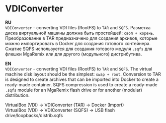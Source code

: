 # VDIConverter
**RU**  
`VDIConverter` - converting VDI files (RootFS) to `TAR` and `SQFS`. Разметка диска виртуальной машины должна быть простейшей: `своп + корень`. Преобразование в TAR предназначено для создания архивов, которые можно импортировать в Docker для создания готового контейнера. Сжатие SQFS используется для создания готового модуля `.sqfs` для флешки MgaRemix или для другого (модульного) дистрибутива.

**EN**  
`VDIConverter` - converting VDI files (RootFS) to `TAR` and `SQFS`. The virtual machine disk layout should be the simplest: `swap + root`. Conversion to TAR is designed to create archives that can be imported into Docker to create a ready-made container. SQFS compression is used to create a ready-made `.sqfs` module for an MgaRemix flash drive or for another (modular) distribution.

VirtualBox (VDI) -> VDIConverter (TAR) -> Docker (Import)  
VirtualBox (VDI) -> VDIConverter (SQFS) -> USB flash drive/loopbacks/distrib.sqfs
